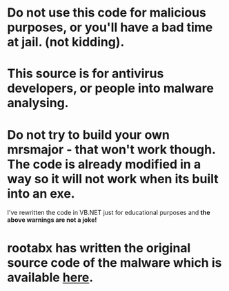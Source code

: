 # Do not use this code for malicious purposes, or you'll have a bad time at jail. (not kidding).

# This source is for antivirus developers, or people into malware analysing. 

# Do not try to build your own mrsmajor - that won't work though. The code is already modified in a way so it will not work when its built into an exe.

I've rewritten the code in VB.NET just for educational purposes and **the above warnings are not a joke!**

# rootabx has written the original source code of the malware which is available [here](https://github.com/Gork3m/MrsMajor-3.0/).
